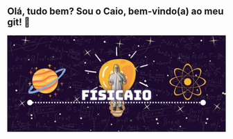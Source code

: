 ## Olá, tudo bem? Sou o Caio, bem-vindo(a) ao meu git! 👋

<img src="/fisicaio_banner.png">



<!--
**CaioRuas24010/CaioRuas24010** is a ✨ _special_ ✨ repository because its `README.md` (this file) appears on your GitHub profile.

Here are some ideas to get you started:

- 🔭 I’m currently working on ...
- 🌱 I’m currently learning ...
- 👯 I’m looking to collaborate on ...
- 🤔 I’m looking for help with ...
- 💬 Ask me about ...
- 📫 How to reach me: ...
- 😄 Pronouns: ...
- ⚡ Fun fact: ...
-->

